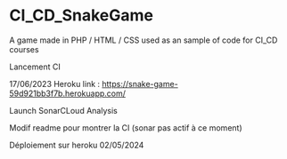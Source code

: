 # CI_CD_SnakeGame
A game made in PHP / HTML / CSS used as an sample of code for CI_CD courses

Lancement CI

17/06/2023 Heroku link : https://snake-game-59d921bb3f7b.herokuapp.com/

Launch SonarCLoud Analysis

Modif readme pour montrer la CI (sonar pas actif à ce moment)

Déploiement sur heroku 02/05/2024
